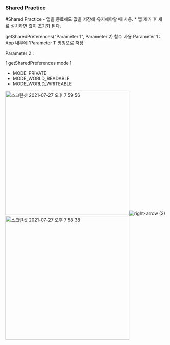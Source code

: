 ### Shared Practice
#Shared Practice - 앱을 종료해도 값을 저장해 유지해야할 때 사용. * 앱 제거 후 새로 설치하면 값이 초기화 된다.

getSharedPreferences("Parameter 1", Parameter 2) 함수 사용
Parameter 1 : App 내부에 'Parameter 1' 명칭으로 저장

Parameter 2 : 

[ getSharedPreferences mode ]
 - MODE_PRIVATE
 - MODE_WORLD_READABLE
 - MODE_WORLD_WRITEABLE

<img width="388" alt="스크린샷 2021-07-27 오후 7 59 56" src="https://user-images.githubusercontent.com/85157490/127168999-8c85329f-7c45-41bf-894e-cecd5fbc1908.png">![right-arrow (2)](https://user-images.githubusercontent.com/85157490/127170150-b3c72338-ef94-4b7f-b235-50af7db7b109.png)<img width="388" alt="스크린샷 2021-07-27 오후 7 58 38" src="https://user-images.githubusercontent.com/85157490/127170318-90b579cd-2151-487e-9986-027d0ead0156.png">

